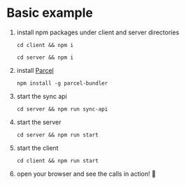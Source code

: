 # Basic example

1. install npm packages under client and server directories

   `cd client && npm i`

   `cd server && npm i`

2. install [Parcel](https://parceljs.org/)

   `npm install -g parcel-bundler`

3. start the sync api

   `cd server && npm run sync-api`

4. start the server

   `cd server && npm run start`

5. start the client

   `cd client && npm run start`

6. open your browser and see the calls in action! 🚀